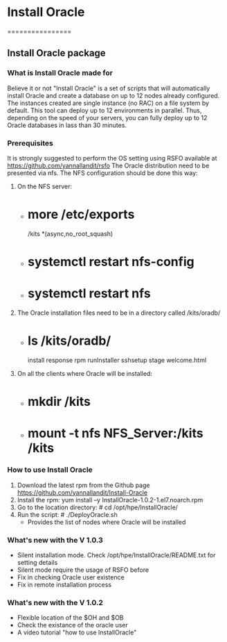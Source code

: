 # Install Oracle
================

Install Oracle package
----------------------

### What is Install Oracle made for
Believe it or not "Install Oracle" is a set of scripts that will automatically install Oracle and create a database on up to 12 nodes already configured.
The instances created are single instance (no RAC) on a file system by default.
This tool can deploy up to 12 environments in parallel. Thus, depending on the speed of your servers, you can fully deploy up to 12 Oracle databases in lass than 30 minutes.

### Prerequisites
It is strongly suggested to perform the OS setting using RSFO available at https://github.com/yannallandit/rsfo
The Oracle distribution need to be presented via nfs.
The NFS configuration should be done this way:

1. On the NFS server:
   * # more /etc/exports
     /kits   *(async,no_root_squash)
   * # systemctl restart nfs-config
   * # systemctl restart nfs

2. The Oracle installation files need to be in a directory called /kits/oradb/
   * # ls /kits/oradb/
     install  response  rpm  runInstaller  sshsetup  stage  welcome.html

3. On all the clients where Oracle will be installed:
   * # mkdir /kits
   * # mount -t nfs NFS_Server:/kits /kits

### How to use Install Oracle

1. Download the latest rpm from the Github page https://github.com/yannallandit/Install-Oracle
2. Install the rpm: yum install –y InstallOracle-1.0.2-1.el7.noarch.rpm
3. Go to the location directory: # cd /opt/hpe/InstallOracle/
4. Run the script: # ./DeployOracle.sh
	* Provides the list of nodes where Oracle will be installed

### What's new with the V 1.0.3

- Silent installation mode. Check /opt/hpe/InstallOracle/README.txt for setting details
- Silent mode require the usage of RSFO before
- Fix in checking Oracle user existence
- Fix in remote installation process

### What's new with the V 1.0.2

- Flexible location of the $OH and $OB
- Check the existance of the oracle user
- A video tutorial "how to use InstallOracle"
